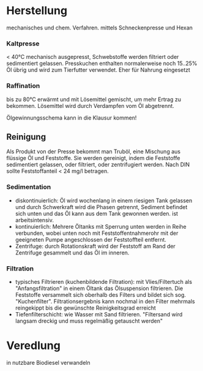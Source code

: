 # Herstellung
mechanisches und chem. Verfahren. mittels Schneckenpresse und Hexan

### Kaltpresse
< 40°C mechanisch ausgepresst, Schwebstoffe werden filtriert oder sedimentiert gelassen. Presskuchen enthalten normalerweise noch 15..25% Öl übrig und wird zum Tierfutter verwendet. Eher für Nahrung eingesetzt
### Raffination
bis zu 80°C erwärmt und mit Lösemittel gemischt, um mehr Ertrag zu bekommen. Lösemittel wird durch Verdampfen vom Öl abgetrennt.

Ölgewinnungsschema kann in die Klausur kommen!

## Reinigung
Als Produkt von der Presse bekommt man Truböl, eine Mischung aus flüssige Öl und Feststoffe. Sie werden gereinigt, indem die Feststoffe sedimentiert gelassen, oder filtriert, oder zentrifugiert werden. Nach DIN sollte Feststoffanteil < 24 mg/l betragen.

### Sedimentation
- diskontinuierlich: Öl wird wochenlang in einem riesigen Tank gelassen und durch Schwerkraft wird die Phasen getrennt, Sediment befindet sich unten und das Öl kann aus dem Tank gewonnen werden. ist arbeitsintensiv.
- kontinuierlich: Mehrere Öltanks mit Sperrung unten werden in Reihe verbunden, wobei unten noch mit Feststoffentnahmerohr mit der geeigneten Pumpe angeschlossen der Feststoffteil entfernt.
- Zentrifuge: durch Rotationskraft wird der Feststoff am Rand der Zentrifuge gesammelt und das Öl im inneren.

### Filtration
- typisches Filtrieren (kuchenbildende Filtration): mit Vlies/Filtertuch als "Anfangsfiltration" in einem Öltank das Ölsuspension filtrieren. Die Feststoffe versammelt sich oberhalb des Filters und bildet sich sog. "Kuchenfilter". Filtrationsergebnis kann nochmal in den Filter mehrmals reingekippt bis die gewünschte Reinigkeitsgrad erreicht
- Tiefenfilterschicht: wie Wasser mit Sand filtrieren. "Filtersand wird langsam dreckig und muss regelmäßig getauscht werden"
# Veredlung
in nutzbare Biodiesel verwandeln